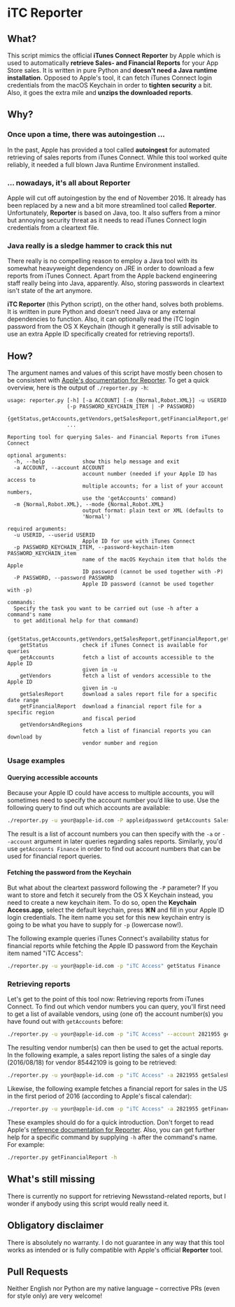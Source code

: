 # iTC Reporter

## What?
This script mimics the official **iTunes Connect Reporter** by Apple which is used to automatically **retrieve Sales- and Financial Reports** for your App Store sales.
It is written in pure Python and **doesn't need a Java runtime installation**.
Opposed to Apple's tool, it can fetch iTunes Connect login credentials from the macOS Keychain in order to **tighten security** a bit. Also, it goes the extra mile and **unzips the downloaded reports**.

## Why?

### Once upon a time, there was autoingestion …
In the past, Apple has provided a tool called **autoingest** for automated retrieving of sales reports from iTunes Connect. While this tool worked quite reliably, it needed a full blown Java Runtime Environment installed. 

### … nowadays, it's all about Reporter
Apple will cut off autoingestion by the end of November 2016. It already has been replaced by a new and a bit more streamlined tool called **Reporter**. Unfortunately, **Reporter** is based on Java, too. It also suffers from a minor but annoying security threat as it needs to read iTunes Connect login credentials from a cleartext file.

### Java really is a sledge hammer to crack this nut
There really is no compelling reason to employ a Java tool with its somewhat heavyweight dependency on JRE in order to download a few reports from iTunes Connect. Apart from the Apple backend engineering staff really being into Java, apparently. Also, storing passwords in cleartext isn't state of the art anymore.

**iTC Reporter** (this Python script), on the other hand, solves both problems. It is written in pure Python and doesn't need Java or any external dependencies to function. Also, it can optionally read the iTC login password from the OS X Keychain (though it generally is still advisable to use an extra Apple ID specifically created for retrieving reports!).

## How?

The argument names and values of this script have mostly been chosen to be consistent with [Apple's documentation for Reporter](https://help.apple.com/itc/appsreporterguide/). To get a quick overview, here is the output of `./reporter.py -h`: 
```text
usage: reporter.py [-h] [-a ACCOUNT] [-m {Normal,Robot.XML}] -u USERID
                   (-p PASSWORD_KEYCHAIN_ITEM | -P PASSWORD)
                   {getStatus,getAccounts,getVendors,getSalesReport,getFinancialReport,getVendorsAndRegions}
                   ...

Reporting tool for querying Sales- and Financial Reports from iTunes Connect

optional arguments:
  -h, --help            show this help message and exit
  -a ACCOUNT, --account ACCOUNT
                        account number (needed if your Apple ID has access to
                        multiple accounts; for a list of your account numbers,
                        use the 'getAccounts' command)
  -m {Normal,Robot.XML}, --mode {Normal,Robot.XML}
                        output format: plain text or XML (defaults to
                        'Normal')

required arguments:
  -u USERID, --userid USERID
                        Apple ID for use with iTunes Connect
  -p PASSWORD_KEYCHAIN_ITEM, --password-keychain-item PASSWORD_KEYCHAIN_item
                        name of the macOS Keychain item that holds the Apple
                        ID password (cannot be used together with -P)
  -P PASSWORD, --password PASSWORD
                        Apple ID password (cannot be used together with -p)

commands:
  Specify the task you want to be carried out (use -h after a command's name
  to get additional help for that command)

  {getStatus,getAccounts,getVendors,getSalesReport,getFinancialReport,getVendorsAndRegions}
    getStatus           check if iTunes Connect is available for queries
    getAccounts         fetch a list of accounts accessible to the Apple ID
                        given in -u
    getVendors          fetch a list of vendors accessible to the Apple ID
                        given in -u
    getSalesReport      download a sales report file for a specific date range
    getFinancialReport  download a financial report file for a specific region
                        and fiscal period
    getVendorsAndRegions
                        fetch a list of financial reports you can download by
                        vendor number and region
```

### Usage examples

#### Querying accessible accounts
Because your Apple ID could have access to multiple accounts, you will sometimes need to specify the account number you’d like to use. Use the following query to find out which accounts are available:

```sh
./reporter.py -u your@apple-id.com -P appleidpassword getAccounts Sales
```
The result is a list of account numbers you can then specify with the `-a` or `--account` argument in later queries regarding sales reports. Similarly, you'd use `getAccounts Finance` in order to find out account numbers that can be used for financial report queries.

#### Fetching the password from the Keychain
But what about the cleartext password following the `-P` parameter? If you want to store and fetch it securely from the OS X Keychain instead, you need to create a new keychain item. To do so, open the **Keychain Access.app**, select the default keychain, press **⌘N** and fill in your Apple ID login credentials. The item name you set for this new keychain entry is going to be what you have to supply for `-p` (lowercase now!).

The following example queries iTunes Connect's availability status for financial reports while fetching the Apple ID password from the Keychain item named "iTC Access":

```sh
./reporter.py -u your@apple-id.com -p "iTC Access" getStatus Finance
```

### Retrieving reports
Let's get to the point of this tool now: Retrieving reports from iTunes Connect.
To find out which vendor numbers you can query, you'll first need to get a list of available vendors, using (one of) the account number(s) you have found out with `getAccounts` before:

```sh
./reporter.py -u your@apple-id.com -p "iTC Access" --account 2821955 getVendors
```

The resulting vendor number(s) can then be used to get the actual reports. In the following example, a sales report listing the sales of a single day (2016/08/18) for vendor 85442109 is going to be retrieved: 

```sh
./reporter.py -u your@apple-id.com -p "iTC Access" -a 2821955 getSalesReport 85442109 Daily 20160818
```

Likewise, the following example fetches a financial report for sales in the US in the first period of 2016 (according to Apple's fiscal calendar):

```sh
./reporter.py -u your@apple-id.com -p "iTC Access" -a 2821955 getFinancialReport 85442109 US 2016 01
```

These examples should do for a quick introduction. Don't forget to read Apple's [reference documentation for Reporter](https://help.apple.com/itc/appsreporterguide/). Also, you can get further help for a specific command by supplying `-h` after the command's name. For example: 

```sh
./reporter.py getFinancialReport -h
```

## What's still missing
There is currently no support for retrieving Newsstand-related reports, but I wonder if anybody using this script would really need it.

## Obligatory disclaimer

There is absolutely no warranty. I do not guarantee in any way that this tool works as intended or is fully compatible with Apple's official **Reporter** tool.

## Pull Requests
Neither English nor Python are my native language – corrective PRs (even for style only) are very welcome!
